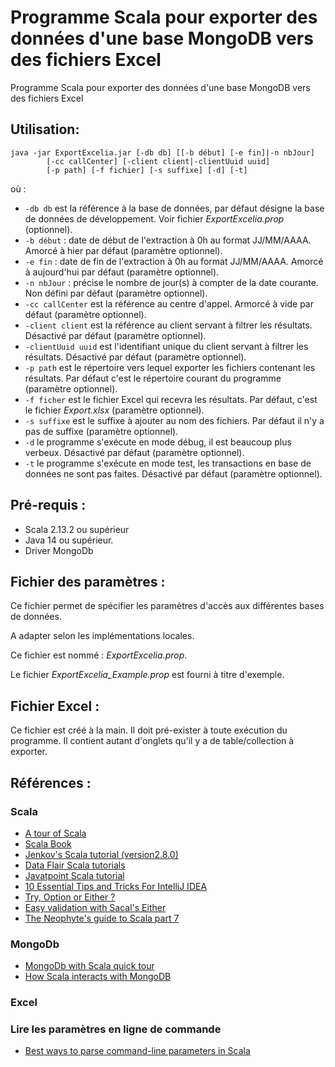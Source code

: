 # Programme Scala pour exporter des données d'une base MongoDB vers des fichiers Excel
Programme Scala pour exporter des données d'une base MongoDB vers des fichiers Excel

## Utilisation:
```
java -jar ExportExcelia.jar [-db db] [[-b début] [-e fin]|-n nbJour]
		[-cc callCenter] [-client client|-clientUuid uuid]
		[-p path] [-f fichier] [-s suffixe] [-d] [-t]
```
où :
* ```-db db``` est la référence à la base de données, par défaut désigne la base de données de développement. Voir fichier *ExportExcelia.prop* (optionnel).
* ```-b début``` : date de début de l'extraction à 0h au format JJ/MM/AAAA. Amorcé à hier par défaut (paramètre optionnel).
* ```-e fin``` : date de fin de l'extraction à 0h au format JJ/MM/AAAA. Amorcé à aujourd'hui par défaut (paramètre optionnel).
* ```-n nbJour``` : précise le nombre de jour(s) à compter de la date courante. Non défini par défaut (paramètre optionnel).
* ```-cc callCenter``` est la référence au centre d'appel. Armorcé à vide par défaut (paramètre optionnel).
* ```-client client``` est la référence au client servant à filtrer les résultats. Désactivé par défaut (paramètre optionnel).
* ```-clientUuid uuid``` est l'identifiant unique du client servant à filtrer les résultats. Désactivé par défaut (paramètre optionnel).
* ```-p path``` est le répertoire vers lequel exporter les fichiers contenant les résultats. Par défaut c'est le répertoire courant du programme (paramètre optionnel).
* ```-f ficher``` est le fichier Excel qui recevra les résultats. Par défaut, c'est le fichier *Export.xlsx* (paramètre optionnel).
* ```-s suffixe``` est le suffixe à ajouter au nom des fichiers. Par défaut il n'y a pas de suffixe (paramètre optionnel).
* ```-d``` le programme s'exécute en mode débug, il est beaucoup plus verbeux. Désactivé par défaut (paramètre optionnel).
* ```-t``` le programme s'exécute en mode test, les transactions en base de données ne sont pas faites. Désactivé par défaut (paramètre optionnel).

## Pré-requis :
- Scala 2.13.2 ou supérieur
- Java 14 ou supérieur.
- Driver MongoDb

## Fichier des paramètres : 
Ce fichier permet de spécifier les paramètres d'accès aux différentes bases de données.

A adapter selon les implémentations locales.

Ce fichier est nommé : *ExportExcelia.prop*.

Le fichier *ExportExcelia_Example.prop* est fourni à titre d'exemple.

## Fichier Excel :
Ce fichier est créé à la main. Il doit pré-exister à toute exécution du programme.
Il contient autant d'onglets qu'il y a de table/collection à exporter.

## Références :
### Scala
- [A tour of Scala](https://docs.scala-lang.org/tour/tour-of-scala.html)
- [Scala Book](https://docs.scala-lang.org/overviews/scala-book/introduction.html)
- [Jenkov's Scala tutorial (version2.8.0)](http://tutorials.jenkov.com/scala/index.html)
- [Data Flair Scala tutorials](https://data-flair.training/blogs/scala-tutorials-home/)
- [Javatpoint Scala tutorial](https://www.javatpoint.com/scala-tutorial)
- [10 Essential Tips and Tricks For IntelliJ IDEA](https://www.youtube.com/watch?v=Mr2mPu1tLhk)
- [Try, Option or Either ?](https://xebia.com/blog/try-option-or-either/)
- [Easy validation with Sacal's Either](https://coderwall.com/p/kokm7w/easy-validation-with-scala-s-either)
- [The Neophyte's guide to Scala part 7](https://danielwestheide.com/blog/the-neophytes-guide-to-scala-part-7-the-either-type/)
### MongoDb
- [MongoDb with Scala quick tour](http://mongodb.github.io/mongo-scala-driver/2.2/getting-started/quick-tour/)
- [How Scala interacts with MongoDB](https://blog.knoldus.com/how-scala-interacts-with-mongodb/)
### Excel
### Lire les paramètres en ligne de commande
- [Best ways to parse command-line parameters in Scala](https://stackoverflow.com/questions/2315912/best-way-to-parse-command-line-parameters)